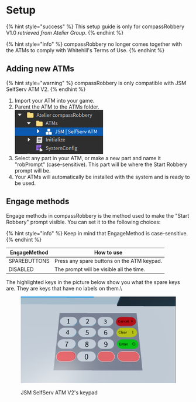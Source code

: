 # Setup

{% hint style="success" %}
This setup guide is only for compassRobbery V1.0 _retrieved from Atelier Group_.
{% endhint %}

{% hint style="info" %}
compassRobbery no longer comes together with the ATMs to comply with Whitehill's Terms of Use.
{% endhint %}

## Adding new ATMs

{% hint style="warning" %}
compassRobbery is only compatible with JSM SelfServ ATM V2.
{% endhint %}

1. Import your ATM into your game.
2. Parent the ATM to the ATMs folder.\
   ![](<../../.gitbook/assets/image (9).png>)
3. Select any part in your ATM, or make a new part and name it "robPrompt" (case-sensitive). This part will be where the Start Robbery prompt will be.
4. Your ATMs will automatically be installed with the system and is ready to be used.

## Engage methods

Engage methods in compassRobbery is the method used to make the "Start Robbery" prompt visible. You can set it to the following choices:

{% hint style="info" %}
Keep in mind that EngageMethod is case-sensitive.
{% endhint %}

| EngageMethod | How to use                                 |
| ------------ | ------------------------------------------ |
| SPAREBUTTONS | Press any spare buttons on the ATM keypad. |
| DISABLED     | The prompt will be visible all the time.   |

The highlighted keys in the picture below show you what the spare keys are. They are keys that have no labels on them.\


<figure><img src="../../.gitbook/assets/image (12).png" alt="" width="563"><figcaption><p>JSM SelfServ ATM V2's keypad</p></figcaption></figure>
